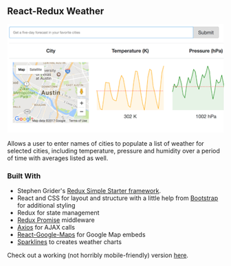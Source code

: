 ## React-Redux Weather

<kbd>![Image](redux-weather.png)</kbd>

Allows a user to enter names of cities to populate a list of weather for selected cities, including temperature, pressure and humidity over a period of time with averages listed as well.

### Built With

* Stephen Grider's [Redux Simple Starter framework](https://github.com/StephenGrider/ReduxSimpleStarter).
* React and CSS for layout and structure with a little help from [Bootstrap](http://getbootstrap.com/) for additional styling
* Redux for state management
* [Redux Promise](https://github.com/acdlite/redux-promise) middleware
* [Axios](https://github.com/mzabriskie/axios) for AJAX calls
* [React-Google-Maps](https://github.com/tomchentw/react-google-maps) for Google Map embeds
* [Sparklines](https://github.com/borisyankov/react-sparklines) to creates weather charts

Check out a working (not horribly mobile-friendly) version [here](http://weather-danbuda.surge.sh/).
